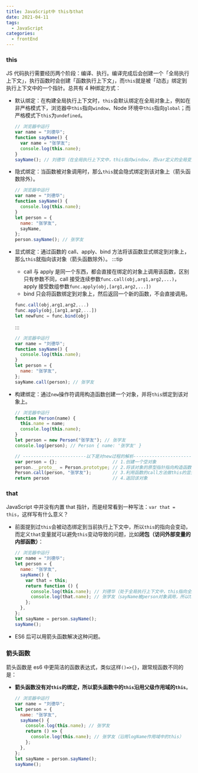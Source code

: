 ```yaml
---
title: JavaScript中 this与that
date: 2021-04-11
tags:
  - JavaScript
categories:
  - frontEnd
---
```


### this

JS 代码执行需要经历两个阶段：编译、执行。编译完成后会创建一个「全局执行上下文」，执行函数时会创建「函数执行上下文」，而`this`就是被「动态」绑定到执行上下文中的一个指针。总共有 4 种绑定方式：

<!-- more -->

- 默认绑定：在构建全局执行上下文时，`this`会默认绑定在全局对象上，例如在非严格模式下，浏览器中`this`指向`window`、Node 环境中`this`指向`global`；而严格模式下`this`为`undefined`。

  ```js
  // 浏览器中运行
  var name = "刘德华";
  function sayName() {
    var name = "张学友";
    console.log(this.name);
  }
  sayName(); // 刘德华（在全局执行上下文中，this指向window，而var定义的全局变量会绑定到window的属性上）
  ```

- 隐式绑定：当函数被对象调用时，那么`this`就会隐式绑定到该对象上（箭头函数除外）。

  ```js
  // 浏览器中运行
  var name = "刘德华";
  function sayName() {
    console.log(this.name);
  }
  let person = {
    name: "张学友",
    sayName,
  };
  person.sayName(); // 张学友
  ```

- 显式绑定：通过函数的 call、apply、bind 方法将该函数显式绑定到对象上，那么`this`就指向该对象（箭头函数除外）。
  :::tip

  - call 与 apply 是同一个东西，都会直接在绑定的对象上调用该函数，区别只有参数不同，call 接受连续参数`func.call(obj,arg1,arg2,...)`，apply 接受数组参数`func.apply(obj,[arg1,arg2,...])`
  - bind 只会将函数绑定到对象上，然后返回一个新的函数，不会直接调用。

  ```js
  func.call(obj,arg1,arg2,...)
  func.apply(obj,[arg1,arg2,...])
  let newFunc = func.bind(obj)
  ```

  :::

  ```js
  // 浏览器中运行
  var name = "刘德华";
  function sayName() {
    console.log(this.name);
  }
  let person = {
    name: "张学友",
  };
  sayName.call(person); // 张学友
  ```

- 构建绑定：通过`new`操作符调用构造函数创建一个对象，并将`this`绑定到该对象上。

  ```js
  // 浏览器中运行
  function Person(name) {
    this.name = name;
    console.log(this.name);
  }
  let person = new Person("张学友"); // 张学友
  console.log(person); // Person { name: '张学友' }

  // ------------------------以下是对new过程的解析--------------------------
  var person = {};                     // 1.创建一个空对象
  person.__proto__ = Person.prototype; // 2.将该对象的原型指针指向构造函数的原型对象
  Person.call(person, "张学友");        // 3.利用函数的call方法做this的显式绑定
  return person                        // 4.返回该对象
  ```

### that

JavaScript 中并没有内置 that 指针，而是经常看到一种写法：`var that = this`，这样写有什么意义？

- 前面提到过`this`会被动态绑定到当前执行上下文中，所以`this`的指向会变动，而定义`that`变量就可以避免`this`变动导致的问题，比如**闭包（访问外部变量的内部函数）**：

  ```js
  // 浏览器中运行
  var name = "刘德华";
  let person = {
    name: "张学友",
    sayName() {
      var that = this;
      return function () {
        console.log(this.name); // 刘德华（处于全局执行上下文中，this指向全局对象）
        console.log(that.name); // 张学友（sayName被person对象调用，所以that指向person对象）
      };
    },
  };
  let sayName = person.sayName();
  sayName();
  ```
- ES6 后可以用箭头函数解决这种问题。

### 箭头函数

箭头函数是 es6 中更简洁的函数表达式，类似这样`()=>{}`，跟常规函数不同的是：

- **箭头函数没有对`this`的绑定，所以箭头函数中的`this`沿用父级作用域的`this`**。
  ```js
  // 浏览器中运行
  var name = "刘德华";
  let person = {
    name: "张学友",
    sayName() {
      console.log(this.name); // 张学友
      return () => {
        console.log(this.name); // 张学友（沿用logName作用域中的this）
      };
    },
  };
  let sayName = person.sayName();
  sayName();
  ```
